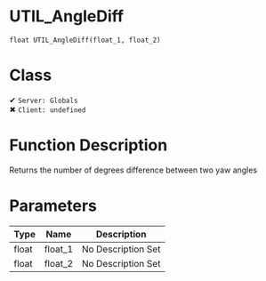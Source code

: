 # UTIL_AngleDiff
```
float UTIL_AngleDiff(float_1, float_2)
```
# Class
✔ `Server: Globals`  
✖ `Client: undefined`  

# Function Description
Returns the number of degrees difference between two yaw angles
# Parameters
Type|Name|Description
--|--|--
float|float_1|No Description Set
float|float_2|No Description Set

